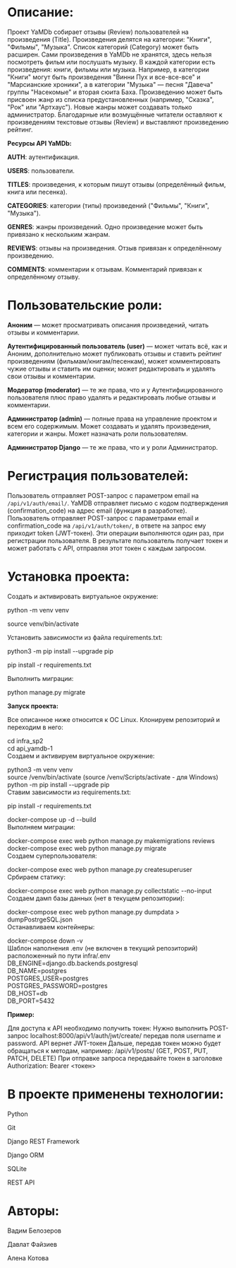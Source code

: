 # Описание:
Проект YaMDb собирает отзывы (Review) пользователей на произведения (Title). Произведения делятся на категории: "Книги", "Фильмы", "Музыка". Список категорий (Category) может быть расширен.
Сами произведения в YaMDb не хранятся, здесь нельзя посмотреть фильм или послушать музыку.
В каждой категории есть произведения: книги, фильмы или музыка. Например, в категории "Книги" могут быть произведения "Винни Пух и все-все-все" и "Марсианские хроники", а в категории "Музыка" — песня "Давеча" группы "Насекомые" и вторая сюита Баха. Произведению может быть присвоен жанр из списка предустановленных (например, "Сказка", "Рок" или "Артхаус"). Новые жанры может создавать только администратор.
Благодарные или возмущённые читатели оставляют к произведениям текстовые отзывы (Review) и выставляют произведению рейтинг.

**Ресурсы API YaMDb:**

**AUTH**: аутентификация.

**USERS**: пользователи.

**TITLES**: произведения, к которым пишут отзывы (определённый фильм, книга или песенка).

**CATEGORIES**: категории (типы) произведений ("Фильмы", "Книги", "Музыка").

**GENRES**: жанры произведений. Одно произведение может быть привязано к нескольким жанрам.

**REVIEWS**: отзывы на произведения. Отзыв привязан к определённому произведению.

**COMMENTS**: комментарии к отзывам. Комментарий привязан к определённому отзыву.

# Пользовательские роли:
**Аноним** — может просматривать описания произведений, читать отзывы и комментарии.

**Аутентифицированный пользователь (user)** — может читать всё, как и Аноним, дополнительно может публиковать отзывы и ставить рейтинг произведениям (фильмам/книгам/песенкам), может комментировать чужие отзывы и ставить им оценки; может редактировать и удалять свои отзывы и комментарии.

**Модератор (moderator)** — те же права, что и у Аутентифицированного пользователя плюс право удалять и редактировать любые отзывы и комментарии.

**Администратор (admin)** — полные права на управление проектом и всем его содержимым. Может создавать и удалять произведения, категории и жанры. Может назначать роли пользователям.

**Администратор Django** — те же права, что и у роли Администратор.

# Регистрация пользователей:
Пользователь отправляет POST-запрос с параметром email на `/api/v1/auth/email/`.
YaMDB отправляет письмо с кодом подтверждения (confirmation_code) на адрес email (функция в разработке).
Пользователь отправляет POST-запрос с параметрами email и confirmation_code на `/api/v1/auth/token/`, в ответе на запрос ему приходит token (JWT-токен).
Эти операции выполняются один раз, при регистрации пользователя. В результате пользователь получает токен и может работать с API, отправляя этот токен с каждым запросом.

# Установка проекта:
Cоздать и активировать виртуальное окружение: 

python -m venv venv 

source venv/bin/activate 

Установить зависимости из файла requirements.txt: 

python3 -m pip install --upgrade pip 

pip install -r requirements.txt 

Выполнить миграции: 

python manage.py migrate 

**Запуск проекта:**

Все описанное ниже относится к ОС Linux. Клонируем репозиторий и переходим в него:  

cd infra_sp2  
cd api_yamdb-1  
Создаем и активируем виртуальное окружение:  

python3 -m venv venv  
source /venv/bin/activate (source /venv/Scripts/activate - для Windows)  
python -m pip install --upgrade pip  
Ставим зависимости из requirements.txt:  

pip install -r requirements.txt

docker-compose up -d --build  
Выполняем миграции:  

docker-compose exec web python manage.py makemigrations reviews  
docker-compose exec web python manage.py migrate  
Создаем суперпользователя:  

docker-compose exec web python manage.py createsuperuser  
Србираем статику:  

docker-compose exec web python manage.py collectstatic --no-input  
Создаем дамп базы данных (нет в текущем репозитории):  

docker-compose exec web python manage.py dumpdata > dumpPostrgeSQL.json  
Останавливаем контейнеры:  

docker-compose down -v  
Шаблон наполнения .env (не включен в текущий репозиторий) расположенный по пути infra/.env  
DB_ENGINE=django.db.backends.postgresql  
DB_NAME=postgres  
POSTGRES_USER=postgres  
POSTGRES_PASSWORD=postgres  
DB_HOST=db  
DB_PORT=5432  

**Пример:**

Для доступа к API необходимо получить токен:
Нужно выполнить POST-запрос localhost:8000/api/v1/auth/jwt/create/ передав поля username и password. API вернет JWT-токен
Дальше, передав токен можно будет обращаться к методам, например:
/api/v1/posts/ (GET, POST, PUT, PATCH, DELETE)
При отправке запроса передавайте токен в заголовке Authorization: Bearer <токен>

# В проекте применены технологии:

Python

Git

Django REST Framework

Django ORM

SQLite

REST API

# Авторы:

Вадим Белозеров

Давлат Файзиев

Алена Котова

